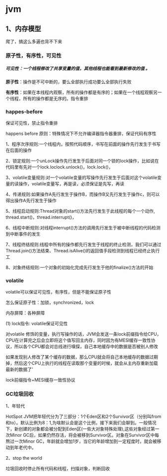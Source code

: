 # jvm

## 1、内存模型

爬了，搞这么多遍也背不下来

### 原子性，有序性，可见性

##### 可见性：一个线程修改了共享变量的值，其他线程也能看到最新修改的值 。

**原子性**：操作是不可中断的，要么全部执行成功要么全部执行失败

**有序性**：如果在本线程内观察，所有的操作都是有序的；如果在一个线程观察另一个线程，所有的操作都是无序的。指令重排

### happes-before 

保证可见性，禁止指令重排

happens before 原则：特殊情况下不允许编译器指令器重排，保证代码有序性

1、程序次序规则:一个线程内，按照代码顺序，书写在前面的操作先行发生于书写在后面的操作

2、锁定规则:一个unLock操作先行发生于后面对同一个锁的lock操作，比如说在代码里有先对一个lock.loclock.unlock()，lock.lock()，

3、volatile变量规则:对一个volatile变量的写操作先行发生于后面对这个volatile变量的读操作，volatile变量写，再是读，必须保证是先写，再读

4、传递规则:如果操作A先行发生于操作B，而操作B又先行发生于操作c，则可以得出操作A先行发生于操作

5、线程启动规则:Thread对象的start()方法先行发生于此线程的每个一个动作, thread.start()，thread.interrupt()，

6、线程中断规则:对线程interrupt()方法的调用先行发生于被中断线程的代码检测到中断事件的发生

7、线程终结规则:线程中所有的操作都先行发生于线程的终止检测，我们可以通过Thread.join()方法结束、Thread.isAlive()的返回值手段检测到线程已经终止执行工

8、对象终结规则:一个对象的初始化完成先行发生于他的finalize()方法的开始

### volatile

volatile可以保证可见性，有序性，但是不能保证原子性

怎么保证原子性：加锁，synchronized，lock

内存屏障：各种屏障

(1) lock指令: volatile保证可见性

对volatile 修饰的变量，执行写操作的话，JVM会发送一条lock前缀指令给CPU，CPU在计算完之后会立即将这个值写回主内存，同时因为有MESl缓存一致性协议，所以各个CPU都会对总线进行嗅探，自己本地缓存中的数据是否被别人修改

如果发现别人修改了某个缓存的数据，那么CPU就会将自己本地缓存的数据过期掉，然后这个CPU上执行的线程在读取那个变量的时候，就会从主内存重新加载最新的数据了'

lock前缀指令+MESI缓存一致性协议

### GC垃圾回收

1、年轻代

HotSpot JVM把年轻代分为了三部分：1个Eden区和2个Survivor区（分别叫from和to）。默认比例为8：1,为啥默认会是这个比例，接下来我们会聊到。一般情况下，新创建的对象都会被分配到Eden区(一些大对象特殊处理),这些对象经过第一次Minor GC后，如果仍然存活，将会被移到Survivor区。对象在Survivor区中每熬过一次Minor GC，年龄就会增加1岁，当它的年龄增加到一定程度时，就会被移动到年老代中。

2、stop the world

垃圾回收时停止所有代码和线程，扫描对象，判断回收